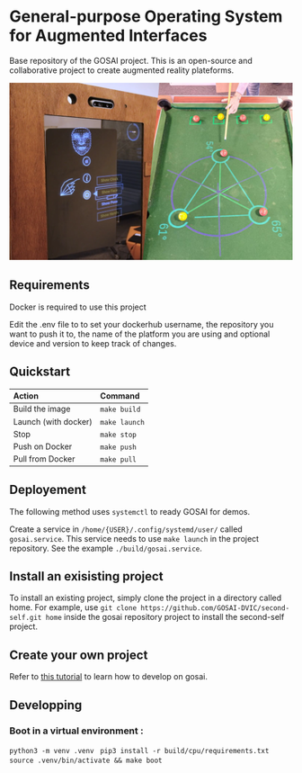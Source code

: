 # General-purpose Operating System for Augmented Interfaces

Base repository of the GOSAI project. This is an open-source and collaborative project to create augmented reality plateforms.

![placeholder](docs/gosai_banner.png)

## Requirements

Docker is required to use this project

Edit the .env file to to set your dockerhub username, the repository you want to push it to, the name of the platform you are using and optional device and version to keep track of changes.

## Quickstart

|Action                 |Command      |
|:----------------------|:------------|
|Build the image        |`make build` |
|Launch (with docker)   |`make launch`|
|Stop                   |`make stop`  |
|Push on Docker         |`make push`  |
|Pull from Docker       |`make pull`  |

## Deployement

The following method uses `systemctl` to ready GOSAI for demos.

Create a service in `/home/{USER}/.config/systemd/user/` called `gosai.service`. This service needs to use `make launch` in the project repository. See the example `./build/gosai.service`.

## Install an exisisting project

To install an existing project, simply clone the project in a directory called home. For example, use `git clone https://github.com/GOSAI-DVIC/second-self.git home` inside the gosai repository project to install the second-self project.

## Create your own project

Refer to [this tutorial](https://dvic.devinci.fr/tutorial/how-to-program-on-GOSAI) to learn how to develop on gosai.

## Developping

### Boot in a virtual environment : 

`python3 -m venv .venv `
`pip3 install -r build/cpu/requirements.txt`
`source .venv/bin/activate && make boot`